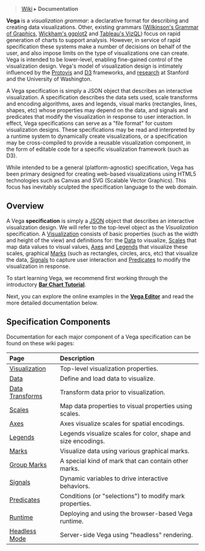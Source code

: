 > [Wiki](Home) ▸ **Documentation**

__Vega__ is a _visualization grammar_: a declarative format for describing and creating data visualizations. Other, existing grammars ([Wilkinson's Grammar of Graphics](http://books.google.com/books/about/The_Grammar_of_Graphics.html?id=_kRX4LoFfGQC), [Wickham's ggplot2](http://ggplot2.org/) and [Tableau's VizQL](http://www.tableausoftware.com/products/technology)) focus on rapid generation of charts to support analysis. However, in service of rapid specification these systems make a number of decisions on behalf of the user, and also impose limits on the type of visualizations one can create. Vega is intended to be lower-level, enabling fine-gained control of the visualization design. Vega's model of visualization design is intimately influenced by the [Protovis](http://protovis.org) and [D3](http://d3js.org) frameworks, and [research](http://idl.cs.washington.edu) at Stanford and the University of Washington.

A Vega specification is simply a JSON object that describes an interactive visualization. A specification describes the data sets used, scale transforms and encoding algorithms, axes and legends, visual marks (rectangles, lines, shapes, etc) whose properties may depend on the data, and signals and predicates that modify the visualization in response to user interaction. In effect, Vega specifications can serve as a "file format" for custom visualization designs. These specifications may be read and interpreted by a runtime system to dynamically create visualizations, or a specification may be cross-compiled to provide a reusable visualization component, in the form of editable code for a specific visualization framework (such as D3).

While intended to be a general (platform-agnostic) specification, Vega has been primary designed for creating web-based visualizations using HTML5 technologies such as Canvas and SVG (Scalable Vector Graphics). This focus has inevitably sculpted the specification language to the web domain.

## Overview

A Vega __specification__ is simply a [JSON](http://en.wikipedia.org/wiki/JSON) object that describes an interactive visualization design. We will refer to the top-level object as the _Visualization_ specification. A [Visualization](Visualization) consists of basic properties (such as the width and height of the view) and definitions for: the [Data](Data) to visualize, [Scales](Scales) that map data values to visual values, [Axes](Axes) and [Legends](Legends) that visualize these scales, graphical [Marks](Marks) (such as rectangles, circles, arcs, etc) that visualize the data, [Signals](Signals) to capture user interaction and [Predicates](Predicates) to modify the visualization in response.

To start learning Vega, we recommend first working through the introductory __[Bar Chart Tutorial](Tutorial)__.

Next, you can explore the online examples in the __[Vega Editor](http://vega.github.io/vega-editor/)__ and read the more detailed documentation below.

## Specification Components

Documentation for each major component of a Vega specification can be found on these wiki pages:

| Page          | Description  |
| :------------ | :------------|
| [Visualization](Visualization) | Top-level visualization properties. |
| [Data](Data)                   | Define and load data to visualize.  |
| [Data Transforms](Data-Transforms) | Transform data prior to visualization. |
| [Scales](Scales)               | Map data properties to visual properties using scales. |
| [Axes](Axes)                   | Axes visualize scales for spatial encodings. |
| [Legends](Legends)             | Legends visualize scales for color, shape and size encodings. |
| [Marks](Marks)                 | Visualize data using various graphical marks. |
| [Group Marks](Group-Marks)     | A special kind of mark that can contain other marks. |
| [Signals](Signals)             | Dynamic variables to drive interactive behaviors. |
| [Predicates](Predicates)       | Conditions (or "selections") to modify mark properties. |
| [Runtime](Runtime)             | Deploying and using the browser-based Vega runtime. |
| [Headless Mode](Headless-Mode) | Server-side Vega using "headless" rendering. |
